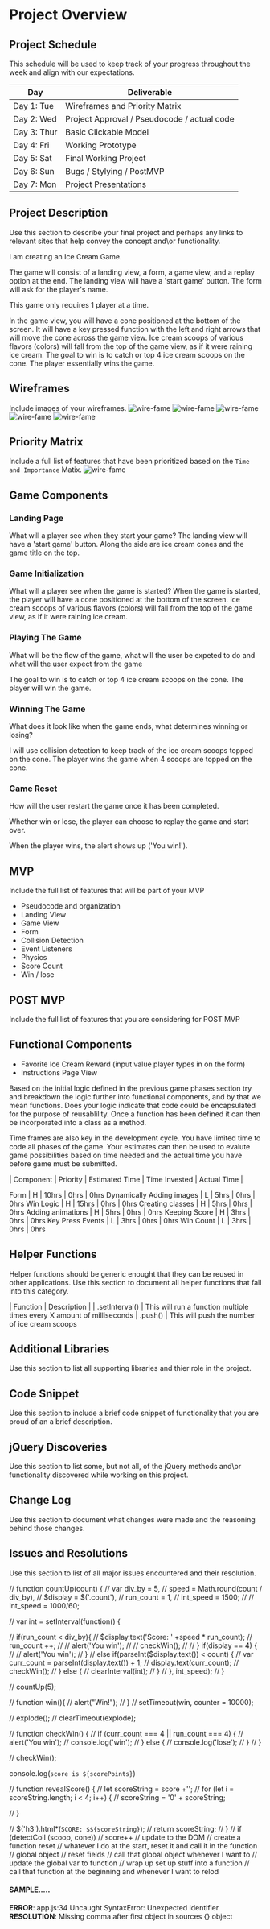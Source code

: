 # Project Overview

## Project Schedule

This schedule will be used to keep track of your progress throughout the week and align with our expectations.  

|  Day | Deliverable | 
|---|---| 
|Day 1: Tue| Wireframes and Priority Matrix|
|Day 2: Wed| Project Approval /  Pseudocode / actual code|
|Day 3: Thur| Basic Clickable Model |
|Day 4: Fri| Working Prototype |
|Day 5: Sat| Final Working Project |
|Day 6: Sun| Bugs / Stylying / PostMVP |
|Day 7: Mon| Project Presentations |


## Project Description

Use this section to describe your final project and perhaps any links to relevant sites that help convey the concept and\or functionality.

I am creating an Ice Cream Game. 

The game will consist of a landing view, a form, a game view, and a replay option at the end. 
The landing view will have a 'start game' button. The form will ask for the player's name. 

This game only requires 1 player at a time. 

In the game view, you will have a cone positioned at the bottom of the screen. It will have a key pressed function with the left and right arrows that will move the cone across the game view. Ice cream scoops of various flavors (colors) will fall from the top of the game view, as if it were raining ice cream. The goal to win is to catch or top 4 ice cream scoops on the cone. The player essentially wins the game.


## Wireframes

Include images of your wireframes. 
![wire-fame](http://res.cloudinary.com/daracell/image/upload/v1522243220/Images/fullPage.jpg "Full Page Wire Frame")
![wire-fame](http://res.cloudinary.com/daracell/image/upload/v1522243219/Images/form.jpg "Form View")
![wire-fame](http://res.cloudinary.com/daracell/image/upload/v1522243220/Images/landing.jpg "Landing View")
![wire-fame](http://res.cloudinary.com/daracell/image/upload/v1522243219/Images/game.jpg "Game View")
![wire-fame](http://res.cloudinary.com/daracell/image/upload/v1522243219/Images/alert.jpg "Alert")


## Priority Matrix

Include a full list of features that have been prioritized based on the `Time and Importance` Matix. 
![wire-fame](http://res.cloudinary.com/daracell/image/upload/v1522243220/Images/matrix.jpg "Matrix") 

## Game Components

### Landing Page
What will a player see when they start your game?
The landing view will have a 'start game' button. Along the side are ice cream cones and the game title on the top. 

### Game Initialization
What will a player see when the game is started? 
When the game is started, the player will have a cone positioned at the bottom of the screen. Ice cream scoops of various flavors (colors) will fall from the top of the game view, as if it were raining ice cream.

### Playing The Game
What will be the flow of the game, what will the user be expeted to do and what will the user expect from the game

The goal to win is to catch or top 4 ice cream scoops on the cone. The player will win the game.

### Winning The Game
What does it look like when the game ends, what determines winning or losing?


I will use collision detection to keep track of the ice cream scoops topped on the cone. The player wins the game when 4 scoops are topped on the cone. 

<!-- function collisionDetection() {
    for(c=0; c<iceCreamCount; c++) {
        for(d=0; d<scoopsDroppedCount; d++) {
            var cone = cone[c];
            // calculations
        }
    }
} -->



<!-- cone.addEventListener(' ',function(){
 let score = document.querySelector('.icecreamscore');

 if(points<10){
  // add 1 points every time an ice cream scoop is topped on the cone
    points +=10;
 score.innerText=points;
 // when the user scores 10... deliver the alert ('You win!')
} 
 -->
### Game Reset
How will the user restart the game once it has been completed.

Whether win or lose, the player can choose to replay the game and start over. 

When the player wins, the alert shows up ('You win!'). 

 

## MVP 

Include the full list of features that will be part of your MVP 
- Pseudocode and organization
- Landing View
- Game View
- Form
- Collision Detection
- Event Listeners
- Physics 
- Score Count
- Win / lose


## POST MVP

Include the full list of features that you are considering for POST MVP
## Functional Components

- Favorite Ice Cream Reward (input value player types in on the form)
- Instructions Page View

Based on the initial logic defined in the previous game phases section try and breakdown the logic further into functional components, and by that we mean functions.  Does your logic indicate that code could be encapsulated for the purpose of reusablility.  Once a function has been defined it can then be incorporated into a class as a method. 

Time frames are also key in the development cycle.  You have limited time to code all phases of the game.  Your estimates can then be used to evalute game possibilities based on time needed and the actual time you have before game must be submitted. 

| Component | Priority | Estimated Time | Time Invested | Actual Time |

Form  |  H   | 10hrs   | 0hrs  |   0hrs
Dynamically Adding images   |  L   | 5hrs   | 0hrs  |   0hrs
Win Logic   |  H   | 15hrs   | 0hrs  |   0hrs
Creating classes    |  H   | 5hrs   | 0hrs  |   0hrs
Adding animations   |  H   | 5hrs   | 0hrs  |   0hrs
Keeping Score |  H   | 3hrs   | 0hrs  |   0hrs
Key Press Events    |  L   | 3hrs   | 0hrs  |   0hrs
Win Count   |  L   | 3hrs   | 0hrs  |   0hrs



## Helper Functions
Helper functions should be generic enought that they can be reused in other applications. Use this section to document all helper functions that fall into this category.

| Function | Description | 
| .setInterval() | This will run a function multiple times every X amount of milliseconds
| .push() | This will push the number of ice cream scoops  

## Additional Libraries
 Use this section to list all supporting libraries and thier role in the project. 

## Code Snippet

Use this section to include a brief code snippet of functionality that you are proud of an a brief description.  

## jQuery Discoveries
 Use this section to list some, but not all, of the jQuery methods and\or functionality discovered while working on this project.

## Change Log
 Use this section to document what changes were made and the reasoning behind those changes.  

## Issues and Resolutions
 Use this section to list of all major issues encountered and their resolution.


// function countUp(count) {
//   var div_by = 5,
//       speed = Math.round(count / div_by),
//       $display = $('.count'),
//       run_count = 1,
//       int_speed = 1500;
//       // int_speed = 1000/60;




//   var int = setInterval(function() {

//     if(run_count < div_by){
//       $display.text('Score: ' +speed * run_count);
//       run_count ++;
//       // alert('You win');
//       // checkWin();
//     // } if(display == 4) {
//     //   alert('You win');
//     }
//      else if(parseInt($display.text()) < count) {
//       var curr_count = parseInt(display.text()) + 1;
//       display.text(curr_count);
//       checkWin();
//     } else {
//       clearInterval(int);
//     }
//   }, int_speed);
// }

// countUp(5);


// function win(){
//   alert("Win!");
// }
// setTimeout(win, counter = 10000);

// explode();
// clearTimeout(explode);


// function checkWin() {
//   if (curr_count === 4 || run_count === 4) {
//       alert('You win');
//       console.log('win');
//   } else {
//     console.log('lose');
//   }
// }

// checkWin();

console.log(`score is ${scorePoints}`)

// function revealScore() {
//   let scoreString = score +'';
//   for (let i = scoreString.length; i < 4; i++) {
//     scoreString = '0' + scoreString;

//   }

//   $('h3').html*(`SCORE: $${scoreString}`);
//   return scoreString;
// }
// if (detectColl (scoop, cone))
//   score++
// update to the DOM
// create a function reset
// whatever I do at the start, reset it and call it in the function
// global object
// reset fields
// call that global object whenever I want to
// update the global var to function
// wrap up set up stuff into a function
// call that function at the beginning and whenever I want to relod
#### SAMPLE.....
**ERROR**: app.js:34 Uncaught SyntaxError: Unexpected identifier                                
**RESOLUTION**: Missing comma after first object in sources {} object
